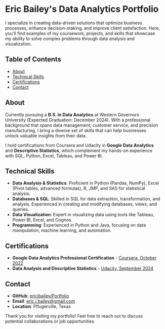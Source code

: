 # Eric Bailey's Data Analytics Portfolio

I specialize in creating data-driven solutions that optimize business processes, enhance decision-making, and improve client satisfaction. Here, you'll find examples of my coursework, projects, and skills that showcase my ability to solve complex problems through data analysis and visualization.

## Table of Contents
- [About](#about)
- [Technical Skills](#technical-skills)
- [Certifications](#certifications)
- [Contact](#contact)

## About

Currently pursuing a **B.S. in Data Analytics** at Western Governors University (Expected Graduation: December 2024). With a professional background that spans data management, customer service, and precision manufacturing, I bring a diverse set of skills that can help businesses unlock valuable insights from their data.

I hold certifications from Coursera and Udacity in **Google Data Analytics** and **Descriptive Statistics**, which complement my hands-on experience with SQL, Python, Excel, Tableau, and Power BI.

## Technical Skills

- **Data Analysis & Statistics**: Proficient in Python (Pandas, NumPy), Excel (Pivot tables, advanced formulas), R, JMP, and SAS for statistical analysis.
- **Databases & SQL**: Skilled in SQL for data extraction, transformation, and analysis. Experienced in creating and modifying databases, views, and queries.
- **Data Visualization**: Expert in visualizing data using tools like Tableau, Power BI, Excel, and Cognos.
- **Programming**: Experienced in Python and Java, focusing on data manipulation, machine learning, and automation.


## Certifications
- **Google Data Analytics Professional Certification** - [Coursera, October 2022](https://www.coursera.org/account/accomplishments/specialization/2LY4XSXFS6SR)
- **Data Analysis and Descriptive Statistics** - [Udacity, September 2024](https://www.udacity.com/certificate/e/38f0b50e-6508-11ef-9aff-dbed48e496e9)

## Contact
- **GitHub**: [ericjbailey/Portfolio](https://github.com/ericjbailey/Portfolio)
- **Email**: [eric.j.bailey@gmail.com](mailto:eric.j.bailey@gmail.com)
- **Location**: Pflugerville, Texas

Thank you for visiting my portfolio! Feel free to reach out to discuss potential collaborations or job opportunities.
